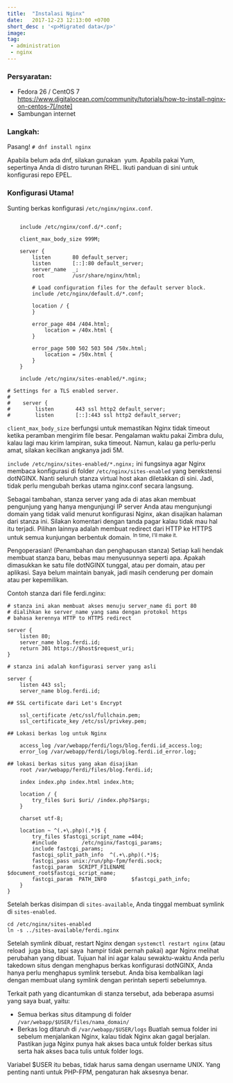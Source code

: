 ```yaml
---
title:  "Instalasi Nginx"
date:   2017-12-23 12:13:00 +0700
short_desc : '<p>Migrated data</p>'
image: 
tag:
 - administration
 - nginx
---
```


### Persyaratan:
* Fedora 26 / CentOS 7 https://www.digitalocean.com/community/tutorials/how-to-install-nginx-on-centos-7[/note]
* Sambungan internet


### Langkah:
Pasang!
`# dnf install nginx`

Apabila belum ada dnf, silakan gunakan  yum. Apabila pakai Yum, sepertinya Anda di distro turunan RHEL. Ikuti panduan di sini untuk konfigurasi repo EPEL.

### Konfigurasi Utama!
Sunting berkas konfigurasi `/etc/nginx/nginx.conf`.
```

    include /etc/nginx/conf.d/*.conf;

	client_max_body_size 999M;

    server {
        listen       80 default_server;
        listen       [::]:80 default_server;
        server_name  _;
        root         /usr/share/nginx/html;

        # Load configuration files for the default server block.
        include /etc/nginx/default.d/*.conf;

        location / {
        }

        error_page 404 /404.html;
            location = /40x.html {
        }

        error_page 500 502 503 504 /50x.html;
            location = /50x.html {
        }
    }

	include /etc/nginx/sites-enabled/*.nginx;

# Settings for a TLS enabled server.
#
#    server {
#        listen       443 ssl http2 default_server;
#        listen       [::]:443 ssl http2 default_server;
```
`client_max_body_size` berfungsi untuk memastikan Nginx tidak timeout ketika peramban mengirim file besar. Pengalaman waktu pakai Zimbra dulu, kalau lagi mau kirim lampiran, suka timeout. Namun, kalau ga perlu-perlu amat, silakan kecilkan angkanya jadi 5M.

`include /etc/nginx/sites-enabled/*.nginx;` ini fungsinya agar Nginx membaca konfigurasi di folder `/etc/nginx/sites-enabled` yang berekstensi dotNGINX. Nanti seluruh stanza virtual host akan diletakkan di sini. Jadi, tidak perlu mengubah berkas utama nginx.conf secara langsung.

Sebagai tambahan, stanza server yang ada di atas akan membuat pengunjung yang hanya mengunjungi IP server Anda atau mengunjungi domain yang tidak valid menurut konfigurasi Nginx, akan disajikan halaman dari stanza ini. Silakan komentari dengan tanda pagar kalau tidak mau hal itu terjadi. Pilihan lainnya adalah membuat redirect dari HTTP ke HTTPS untuk semua kunjungan berbentuk domain. <sup>In time, I'll make it.</sup>

Pengoperasian! (Penambahan dan penghapusan stanza)
Setiap kali hendak membuat stanza baru, bebas mau menyusunnya seperti apa. Apakah dimasukkan ke satu file dotNGINX tunggal, atau per domain, atau per aplikasi. Saya belum maintain banyak, jadi masih cenderung per domain atau per kepemilikan.

Contoh stanza dari file ferdi.nginx:
```
# stanza ini akan membuat akses menuju server_name di port 80
# dialihkan ke server_name yang sama dengan protokol https
# bahasa kerennya HTTP to HTTPS redirect

server {
    listen 80;
    server_name blog.ferdi.id;
    return 301 https://$host$request_uri;
}

# stanza ini adalah konfigurasi server yang asli

server {
    listen 443 ssl; 
    server_name blog.ferdi.id;

## SSL certificate dari Let's Encrypt

    ssl_certificate /etc/ssl/fullchain.pem;
    ssl_certificate_key /etc/ssl/privkey.pem;

## Lokasi berkas log untuk Nginx

    access_log /var/webapp/ferdi/logs/blog.ferdi.id_access.log;
    error_log /var/webapp/ferdi/logs/blog.ferdi.id_error.log;

## lokasi berkas situs yang akan disajikan
    root /var/webapp/ferdi/files/blog.ferdi.id;

    index index.php index.html index.htm;

	location / {
		try_files $uri $uri/ /index.php?$args;
	}

    charset utf-8;

	location ~ ^(.+\.php)(.*)$ {
		try_files $fastcgi_script_name =404;
		#include        /etc/nginx/fastcgi_params;
		include fastcgi_params;
		fastcgi_split_path_info  ^(.+\.php)(.*)$;
		fastcgi_pass unix:/run/php-fpm/ferdi.sock;
		fastcgi_param  SCRIPT_FILENAME  $document_root$fastcgi_script_name;
		fastcgi_param  PATH_INFO        $fastcgi_path_info;
	}
}
```
Setelah berkas disimpan di `sites-available`, Anda tinggal membuat symlink di `sites-enabled`.
```
cd /etc/nginx/sites-enabled
ln -s ../sites-available/ferdi.nginx
```
Setelah symlink dibuat, restart Nginx dengan `systemctl restart nginx` (atau reload  juga bisa, tapi saya  hampir tidak pernah pakai) agar Nginx melihat perubahan yang dibuat. Tujuan hal ini agar kalau sewaktu-waktu Anda perlu takedown situs dengan menghapus berkas konfigurasi dotNGINX, Anda hanya perlu menghapus symlink tersebut. Anda bisa kembalikan lagi dengan membuat ulang symlink dengan perintah seperti sebelumnya.

Terkait path yang dicantumkan di stanza tersebut, ada beberapa asumsi yang saya buat, yaitu:

* Semua berkas situs ditampung di folder `/var/webapp/$USER/files/nama_domain/`
* Berkas log ditaruh di `/var/webapp/$USER/logs`
Buatlah semua folder ini sebelum menjalankan Nginx, kalau tidak Nginx akan gagal berjalan. Pastikan juga Nginx punya hak akses baca untuk folder berkas situs serta hak akses baca tulis untuk folder logs.

Variabel $USER itu bebas, tidak harus sama dengan username UNIX. Yang penting nanti untuk PHP-FPM, pengaturan hak aksesnya benar.
